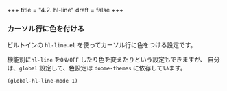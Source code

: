 +++
title = "4.2. hl-line"
draft = false
+++
### カーソル行に色を付ける

ビルトインの `hl-line.el` を使ってカーソル行に色をつける設定です。

機能別に`hl-line` を`ON/OFF` したり色を変えたりという設定もできますが、
自分は、`global` 設定して、色設定は `doome-themes` に依存しています。

```emacs-lisp
(global-hl-line-mode 1)
```
